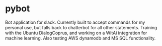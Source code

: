 # pybot
Bot application for slack. Currently built to accept commands for my personal use, but falls back to chatterbot for all other statements. Training with the Ubuntu DialogCoprus, and working on a WitAi integration for machine learning. Also testing AWS dynamodb and MS SQL functionality.
